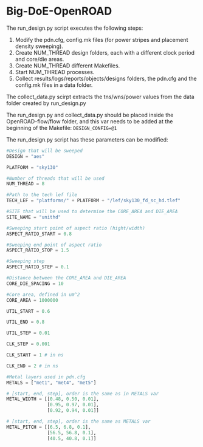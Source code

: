 # Big-DoE-OpenROAD

The run_design.py script executes the following steps: 
1. Modify the pdn.cfg, config.mk files (for power stripes and placement density sweeping).
2. Create NUM_THREAD design folders, each with a different clock period and core/die areas.
3. Create NUM_THREAD different Makefiles.
4. Start NUM_THREAD processes.
5. Collect results/logs/reports/objects/designs folders, the pdn.cfg and the config.mk files in a data folder.

The collect_data.py scirpt extracts the tns/wns/power values from the data folder created by run_design.py

The run_design.py and collect_data.py should be placed inside the OpenROAD-flow/flow folder, and this var needs to be added at the beginning of the Makefile: `DESIGN_CONFIG=@1`

The run_design.py script has these parameters can be modified:

```python
#Design that will be sweeped
DESIGN = "aes" 

PLATFORM = "sky130"

#Number of threads that will be used
NUM_THREAD = 8

#Path to the tech lef file
TECH_LEF = "platforms/" + PLATFORM + "/lef/sky130_fd_sc_hd.tlef"

#SITE that will be used to determine the CORE_AREA and DIE_AREA
SITE_NAME = "unithd"

#Sweeping start point of aspect ratio (hight/width)
ASPECT_RATIO_START = 0.8

#Sweeping end point of aspect ratio
ASPECT_RATIO_STOP = 1.5

#Sweeping step
ASPECT_RATIO_STEP = 0.1

#Distance between the CORE_AREA and DIE_AREA
CORE_DIE_SPACING = 10

#Core area, defined in um^2
CORE_AREA = 1000000

UTIL_START = 0.6

UTIL_END = 0.8

UTIL_STEP = 0.01

CLK_STEP = 0.001

CLK_START = 1 # in ns

CLK_END = 2 # in ns

#Metal layers used in pdn.cfg
METALS = ["met1", "met4", "met5"]

# [start, end, step], order is the same as in METALS var
METAL_WIDTH = [[0.48, 0.50, 0.01], 
               [0.95, 0.97, 0.01], 
               [0.92, 0.94, 0.01]]

# [start, end, step], order is the same as METALS var
METAL_PITCH = [[6.5, 6.8, 0.1], 
               [56.5, 56.8, 0.1], 
               [40.5, 40.8, 0.1]] 
```



